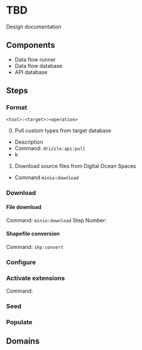 # TBD
Design documentation

## Components
- Data flow runner
- Data flow database
- API database

## Steps
### Format
`<tool>:<target>:<operation>`

0) Pull custom types from target database
  - Description
  - Command: `drizzle:api:pull`
  - k

1) Download source files from Digital Ocean Spaces
  - Command `minio:download`

### Download
#### File download
Command: `minio:download`
Step Number: 

#### Shapefile conversion
Command: `shp:convert`

### Configure

### Activate extensions
Command: 
### Seed
### Populate
### 

## Domains
